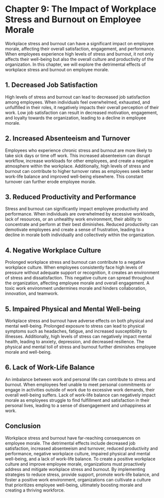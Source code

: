 Chapter 9: The Impact of Workplace Stress and Burnout on Employee Morale
========================================================================

Workplace stress and burnout can have a significant impact on employee morale, affecting their overall satisfaction, engagement, and performance. When employees experience high levels of stress and burnout, it not only affects their well-being but also the overall culture and productivity of the organization. In this chapter, we will explore the detrimental effects of workplace stress and burnout on employee morale.

**1. Decreased Job Satisfaction**
---------------------------------

High levels of stress and burnout can lead to decreased job satisfaction among employees. When individuals feel overwhelmed, exhausted, and unfulfilled in their roles, it negatively impacts their overall perception of their work. Low job satisfaction can result in decreased motivation, engagement, and loyalty towards the organization, leading to a decline in employee morale.

**2. Increased Absenteeism and Turnover**
-----------------------------------------

Employees who experience chronic stress and burnout are more likely to take sick days or time off work. This increased absenteeism can disrupt workflow, increase workloads for other employees, and create a negative atmosphere within the workplace. Additionally, high levels of stress and burnout can contribute to higher turnover rates as employees seek better work-life balance and improved well-being elsewhere. This constant turnover can further erode employee morale.

**3. Reduced Productivity and Performance**
-------------------------------------------

Stress and burnout can significantly impact employee productivity and performance. When individuals are overwhelmed by excessive workloads, lack of resources, or an unhealthy work environment, their ability to concentrate and perform at their best diminishes. Reduced productivity can demotivate employees and create a sense of frustration, leading to a decline in morale both individually and collectively within the organization.

**4. Negative Workplace Culture**
---------------------------------

Prolonged workplace stress and burnout can contribute to a negative workplace culture. When employees consistently face high levels of pressure without adequate support or recognition, it creates an environment of stress and dissatisfaction. This negative culture can spread throughout the organization, affecting employee morale and overall engagement. A toxic work environment undermines morale and hinders collaboration, innovation, and teamwork.

**5. Impaired Physical and Mental Well-being**
----------------------------------------------

Workplace stress and burnout have adverse effects on both physical and mental well-being. Prolonged exposure to stress can lead to physical symptoms such as headaches, fatigue, and increased susceptibility to illnesses. Additionally, high levels of stress can negatively impact mental health, leading to anxiety, depression, and decreased resilience. The physical and mental toll of stress and burnout further diminishes employee morale and well-being.

**6. Lack of Work-Life Balance**
--------------------------------

An imbalance between work and personal life can contribute to stress and burnout. When employees feel unable to meet personal commitments or engage in activities outside of work due to excessive work demands, their overall well-being suffers. Lack of work-life balance can negatively impact morale as employees struggle to find fulfillment and satisfaction in their personal lives, leading to a sense of disengagement and unhappiness at work.

**Conclusion**
--------------

Workplace stress and burnout have far-reaching consequences on employee morale. The detrimental effects include decreased job satisfaction, increased absenteeism and turnover, reduced productivity and performance, negative workplace culture, impaired physical and mental well-being, and a lack of work-life balance. To create a positive workplace culture and improve employee morale, organizations must proactively address and mitigate workplace stress and burnout. By implementing strategies to reduce stress, provide support, promote work-life balance, and foster a positive work environment, organizations can cultivate a culture that prioritizes employee well-being, ultimately boosting morale and creating a thriving workforce.
